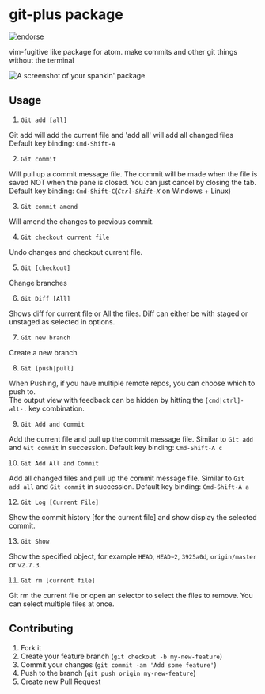 # git-plus package

[![endorse](https://api.coderwall.com/akonwi/endorsecount.png)](https://coderwall.com/akonwi)

vim-fugitive like package for atom. make commits and other git things without the terminal

![A screenshot of your spankin' package](https://raw.githubusercontent.com/akonwi/git-plus/master/commit.gif)

## Usage
1. `Git add [all]`

  Git add will add the current file and 'add all' will add all changed files
  Default key binding: `Cmd-Shift-A`

2. `Git commit`

  Will pull up a commit message file. The commit will be made when the file is saved NOT when the pane is closed. You can just cancel by closing the tab.
  Default key binding: `Cmd-Shift-C`(*`Ctrl-Shift-X`* on Windows + Linux)

3. `Git commit amend`

  Will amend the changes to previous commit.

4. `Git checkout current file`

  Undo changes and checkout current file.

5. `Git [checkout]`

  Change branches

6. `Git Diff [All]`

  Shows diff for current file or All the files. Diff can either be with staged or unstaged as selected in options.

7. `Git new branch`

  Create a new branch

8. `Git [push|pull]`

  When Pushing, if you have multiple remote repos, you can choose which to push to.  
  The output view with feedback can be hidden by hitting the `[cmd|ctrl]-alt-.` key combination.

9. `Git Add and Commit`

  Add the current file and pull up the commit message file. Similar to `Git add` and `Git commit` in succession.
  Default key binding: `Cmd-Shift-A c`

10. `Git Add All and Commit`

  Add all changed files and pull up the commit message file. Similar to `Git add all` and `Git commit` in succession.
  Default key binding: `Cmd-Shift-A a`

12. `Git Log [Current File]`

  Show the commit history [for the current file] and show display the selected commit.

13. `Git Show`

  Show the specified object, for example `HEAD`, `HEAD~2`, `3925a0d`, `origin/master` or `v2.7.3`.

11. `Git rm [current file]`

  Git rm the current file or open an selector to select the files to remove. You can select multiple files at once.

## Contributing

1. Fork it
2. Create your feature branch (`git checkout -b my-new-feature`)
3. Commit your changes (`git commit -am 'Add some feature'`)
4. Push to the branch (`git push origin my-new-feature`)
5. Create new Pull Request
